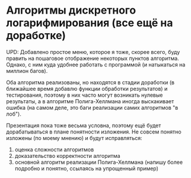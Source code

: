# Алгоритмы дискретного логарифмирования (все ещё на доработке)

UPD: Добавлено простое меню, которое я тоже, скорее всего, буду править на пошаговое отображение некоторых пунктов алгоритма. Однако, с ним куда удобнее работать с программой (и натыкаться на миллион багов).

Оба алгоритма реализованы, но находятся в стадии доработки (в ближайшее время добавлю функции обработки результатов) и тестирования, поэтому в них часто могут возникать нулевые результаты, а в алгоритме Полига-Хеллмана иногда выскакивает ошибка (на самом деле, это баги реализации самих алгоритмов "в лоб").

Презентация пока тоже весьма условна, поэтому ещё будет дорабатываться в плане понятности изложения. Не совсем понятно изложены (по моему мнению) и будут исправляться: 
1. оценка сложности алгоритмов
2. доказательство корректности алгоритма
3. основной алгоритм реализации Полига-Хеллмана (напишу более подробно и понятно, ссылаясь на упрощенный пример)

